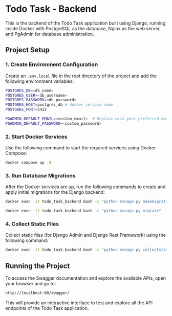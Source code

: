 # Todo Task - Backend

This is the backend of the Todo Task application built using Django, running inside Docker with PostgreSQL as the database, Nginx as the web server, and PgAdmin for database administration.

## Project Setup

### 1. Create Environment Configuration

Create an `.env.local` file in the root directory of the project and add the following environment variables:

```bash
POSTGRES_DB=<db_name>
POSTGRES_USER=<db_username>
POSTGRES_PASSWORD=<db_password>
POSTGRES_HOST=postgres_db # docker service name
POSTGRES_PORT=5432

PGADMIN_DEFAULT_EMAIL=<custom_email>  # Replace with your preferred email
PGADMIN_DEFAULT_PASSWORD=<custom_password>
```

### 2. Start Docker Services

Use the following command to start the required services using Docker Compose:

```bash
docker compose up -d
```

### 3. Run Database Migrations

After the Docker services are up, run the following commands to create and apply initial migrations for the Django backend:

```bash
docker exec -it todo_task_backend bash -c "python manage.py makemigrations"

docker exec -it todo_task_backend bash -c "python manage.py migrate"
```

### 4. Collect Static Files

Collect static files (for Django Admin and Django Rest Framework) using the following command:

```bash
docker exec -it todo_task_backend bash -c "python manage.py collectstatic --no-input"
```

## Running the Project

To access the Swagger documentation and explore the available APIs, open your browser and go to:

```bash
http://localhost:80/swagger/
```

This will provide an interactive interface to test and explore all the API endpoints of the Todo Task application.